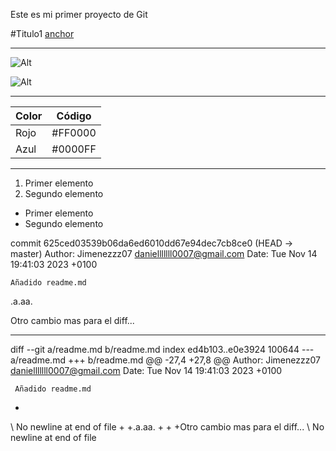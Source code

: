 Este es mi primer proyecto de Git

#Titulo1 
[anchor](https://estaticos-cdn.prensaiberica.es/clip/21e3eb82-8cf5-43b3-8d11-e164496ab390_alta-libre-aspect-ratio_default_0.jpg "título") 


---

![Alt](https://www.republica.com/wp-content/uploads/2022/05/Marcelo-Vieira-levanta-la-copa-tras-poner-una-bufanda-a-la-diosa-Cibeles-1200x674.jpg)

![Alt](https://estaticos-cdn.prensaiberica.es/clip/21e3eb82-8cf5-43b3-8d11-e164496ab390_alta-libre-aspect-ratio_default_0.jpg)

--- 

| Color | Código |
| ----------- | ----------- |
| Rojo | #FF0000 |
| Azul | #0000FF |

---
	
1. Primer elemento
1. Segundo elemento

* Primer elemento
* Segundo elemento

commit 625ced03539b06da6ed6010dd67e94dec7cb8ce0 (HEAD -> master)
Author: Jimenezzz07 <danielllllll0007@gmail.com>
Date:   Tue Nov 14 19:41:03 2023 +0100

    Añadido readme.md
 
.a.aa.


Otro cambio mas para el diff...

---

diff --git a/readme.md b/readme.md
index ed4b103..e0e3924 100644
--- a/readme.md
+++ b/readme.md
@@ -27,4 +27,8 @@ Author: Jimenezzz07 <danielllllll0007@gmail.com>
 Date:   Tue Nov 14 19:41:03 2023 +0100

     Añadido readme.md
-
\ No newline at end of file
+
+.a.aa.
+
+
+Otro cambio mas para el diff...
\ No newline at end of file
